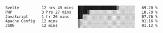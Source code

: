 <!--START_SECTION:waka-->
```text
Svelte          12 hrs 49 mins  █████████████████▒░░░░░░░   69.20 % 
PHP             3 hrs 27 mins   ████▓░░░░░░░░░░░░░░░░░░░░   18.70 % 
JavaScript      1 hr 26 mins    ██░░░░░░░░░░░░░░░░░░░░░░░   07.76 % 
Apache Config   12 mins         ▒░░░░░░░░░░░░░░░░░░░░░░░░   01.16 % 
JSON            12 mins         ▒░░░░░░░░░░░░░░░░░░░░░░░░   01.12 % 
```
<!--END_SECTION:waka-->
